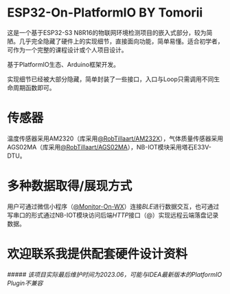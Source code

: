 # ESP32-On-PlatformIO BY Tomorii

这是一个基于ESP32-S3 N8R16的物联网环境检测项目的嵌入式部分，较为简陋。几乎完全隐藏了硬件上的实现细节，直接面向功能，简单易懂。适合初学者，可作为一个完整的课程设计或个人项目设计。

基于PlatformIO生态、Arduino框架开发。

实现细节已经被大部分隐藏，简单封装了一些接口，入口与Loop只需调用不同生命周期函数即可。

# 传感器
温度传感器采用AM2320（库采用[@RobTillaart/AM232X](https://github.com/RobTillaart/AM232X)），气体质量传感器采用AGS02MA（库采用[@RobTillaart/AGS02MA](https://github.com/RobTillaart/AGS02MA)），NB-IOT模块采用塔石E33V-DTU。

# 多种数据取得/展现方式
用户可通过微信小程序（[@Monitor-On-WX](https://github.com/Latiao-lf/Monitor-On-WX)）连接*BLE*进行数据交互，也可通过写串口的形式通过NB-IOT模块访问后端*HTTP*接口（@）实现远程云端落盘记录数据。

# 欢迎联系我提供配套硬件设计资料

*##### 该项目实际最后维护时间为2023.06，可能与IDEA最新版本的PlatformIO Plugin不兼容*
